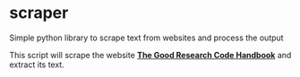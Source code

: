 # scraper
Simple python library to scrape text from websites and process the output

This script will scrape the website **[The Good Research Code Handbook](https://goodresearch.dev/)** and extract its text.

